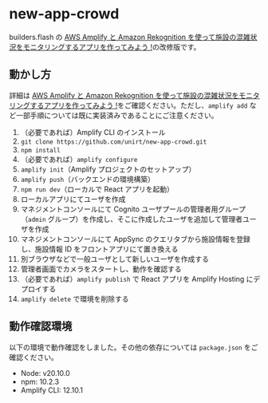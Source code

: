 # new-app-crowd

builders.flash の [AWS Amplify と Amazon Rekognition を使って施設の混雑状況をモニタリングするアプリを作ってみよう !](https://aws.amazon.com/jp/builders-flash/202004/crowd-amplify-rekognition/?awsf.filter-name=*all)の改修版です。

## 動かし方
詳細は [AWS Amplify と Amazon Rekognition を使って施設の混雑状況をモニタリングするアプリを作ってみよう !](https://aws.amazon.com/jp/builders-flash/202004/crowd-amplify-rekognition/?awsf.filter-name=*all)をご確認ください。ただし、`amplify add` など一部手順については既に実装済みであることにご注意ください。

1. （必要であれば）Amplify CLI のインストール
2. `git clone https://github.com/unirt/new-app-crowd.git`
3. `npm install`
4. （必要であれば）`amplify configure`
5. `amplify init`（Amplify プロジェクトのセットアップ）
6. `amplify push`（バックエンドの環境構築）
7. `npm run dev`（ローカルで React アプリを起動）
8. ローカルアプリにてユーザを作成
9. マネジメントコンソールにて Cognito ユーザプールの管理者用グループ（`admin` グループ）を作成し、そこに作成したユーザを追加して管理者ユーザを作成
10. マネジメントコンソールにて AppSync のクエリタブから施設情報を登録し、施設情報 ID をフロントアプリにて置き換える
11. 別ブラウザなどで一般ユーザとして新しいユーザを作成する
12. 管理者画面でカメラをスタートし、動作を確認する
13. （必要であれば）`amplify publish` で React アプリを Amplify Hosting にデプロイする
14. `amplify delete` で環境を削除する

## 動作確認環境
以下の環境で動作確認をしました。その他の依存については `package.json` をご確認ください。
- Node: v20.10.0
- npm: 10.2.3
- Amplify CLI: 12.10.1
